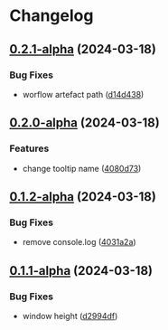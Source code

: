 # Changelog

## [0.2.1-alpha](https://github.com/jjoshm/nightwave-plaza-electron/compare/v0.2.0-alpha...v0.2.1-alpha) (2024-03-18)


### Bug Fixes

* worflow artefact path ([d14d438](https://github.com/jjoshm/nightwave-plaza-electron/commit/d14d438a6cda6256644f275bd3c6f25199ba1bde))

## [0.2.0-alpha](https://github.com/jjoshm/nightwave-plaza-electron/compare/v0.1.2-alpha...v0.2.0-alpha) (2024-03-18)


### Features

* change tooltip name ([4080d73](https://github.com/jjoshm/nightwave-plaza-electron/commit/4080d7388f6b87fbb71152d26fb1ac2937da9f83))

## [0.1.2-alpha](https://github.com/jjoshm/nightwave-plaza-electron/compare/v0.1.1-alpha...v0.1.2-alpha) (2024-03-18)


### Bug Fixes

* remove console.log ([4031a2a](https://github.com/jjoshm/nightwave-plaza-electron/commit/4031a2ae815d6d71a4e128febbca5a5277a6cd7d))

## [0.1.1-alpha](https://github.com/jjoshm/nightwave-plaza-electron/compare/v0.1.0-alpha...v0.1.1-alpha) (2024-03-18)


### Bug Fixes

* window height ([d2994df](https://github.com/jjoshm/nightwave-plaza-electron/commit/d2994df5616ae6711d05d0bb4f4563277d8cd8db))
